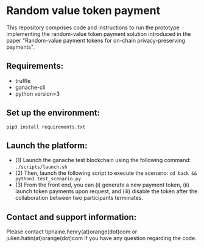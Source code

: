 Random value token payment 
======

This repository comprises code and instructions to run the prototype implementing the random-value token payment solution introduced in the paper "Random-value payment tokens for on-chain privacy-preserving payments". 


Requirements:
----
* truffle 
* ganache-cli
* python version>3 

Set up the environment:
----
```pip3 install requirements.txt```

Launch the platform: 
----
* (1) Launch the ganache test blockchain using the following command: 
```./scripts/launch.sh```
* (2) Then, launch the following script to execute the scenario:
```cd back && python3 test_scenario.py```
* (3) From the front end, you can (i) generate a new payment token, (ii) launch token payments upon request, and (iii) disable the token after the collaboration between two participants terminates.   

Contact and support information:
---
Please contact tiphaine.henry(at)orange(dot)com or julien.hatin(at)orange(dot)com if you have any question regarding the code. 
